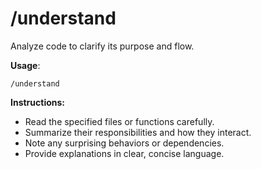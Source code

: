# /understand

Analyze code to clarify its purpose and flow.

**Usage**:
```
/understand
```

**Instructions:**
- Read the specified files or functions carefully.
- Summarize their responsibilities and how they interact.
- Note any surprising behaviors or dependencies.
- Provide explanations in clear, concise language.
